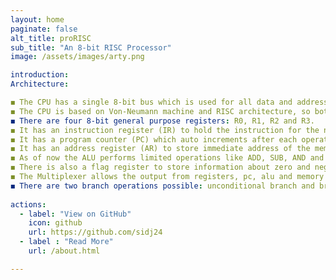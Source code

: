 ```yaml
---
layout: home
paginate: false
alt_title: proRISC
sub_title: "An 8-bit RISC Processor"
image: /assets/images/arty.png

introduction:
Architecture:

◼ The CPU has a single 8-bit bus which is used for all data and address related operations, so it can support 256 bytes of memory to hold both instructions and data.
◼ The CPU is based on Von-Neumann machine and RISC architecture, so both data and address are stored in same memory.
◼ There are four 8-bit general purpose registers: R0, R1, R2 and R3.
◼ It has an instruction register (IR) to hold the instruction for the next operation. The Control signals are generated by a state machine according to the specific combination of bits in the instruction register. These control signals are applied to various registers, program counter and memory.
◼ It has a program counter (PC) which auto increments after each operation to point to the next instruction or data present in the memory.
◼ It has an address register (AR) to store immediate address of the memory location to be accessed during a particular operation.
◼ As of now the ALU performs limited operations like ADD, SUB, AND and NOT. The two operand registers OP1 and OP2 are used to give inputs to the ALU. 
◼ There is also a flag register to store information about zero and negative condition required for branch operations.
◼ The Multiplexer allows the output from registers, pc, alu and memory based on the select bits from the FSM.
◼ There are two branch operations possible: unconditional branch and branch if zero.
 
actions:
  - label: "View on GitHub"
    icon: github
    url: https://github.com/sidj24
  - label : "Read More"
    url: /about.html

---
```

